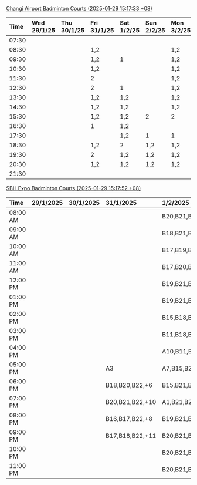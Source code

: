 [Changi Airport Badminton Courts (2025-01-29 15:17:33 +08)](https://www.carc.org.sg/FacilityBooking.aspx)

| Time   | Wed 29/1/25   | Thu 30/1/25   | Fri 31/1/25   | Sat 1/2/25   | Sun 2/2/25   | Mon 3/2/25   | Tue 4/2/25   |
|:-------|:--------------|:--------------|:--------------|:-------------|:-------------|:-------------|:-------------|
| 07:30  |               |               |               |              |              |              |              |
| 08:30  |               |               | 1,2           |              |              | 1,2          | 1,2          |
| 09:30  |               |               | 1,2           | 1            |              | 1,2          | 1,2          |
| 10:30  |               |               | 1,2           |              |              | 1,2          | 1,2          |
| 11:30  |               |               | 2             |              |              | 1,2          | 1,2          |
| 12:30  |               |               | 2             | 1            |              | 1,2          | 1,2          |
| 13:30  |               |               | 1,2           | 1,2          |              | 1,2          | 1,2          |
| 14:30  |               |               | 1,2           | 1,2          |              | 1,2          | 1,2          |
| 15:30  |               |               | 1,2           | 1,2          | 2            | 2            | 1            |
| 16:30  |               |               | 1             | 1,2          |              |              | 1            |
| 17:30  |               |               |               | 1,2          | 1            | 1            | 1,2          |
| 18:30  |               |               | 1,2           | 2            | 1,2          | 1,2          | 1,2          |
| 19:30  |               |               | 2             | 1,2          | 1,2          | 1,2          | 2            |
| 20:30  |               |               | 1,2           | 1,2          | 1,2          | 1,2          | 2            |
| 21:30  |               |               |               |              |              |              |              |

[SBH Expo Badminton Courts (2025-01-29 15:17:52 +08)](https://singaporebadmintonhall.getomnify.com/widgets/O3MRKGBH359GA55KHMG1RD)

| Time     | 29/1/2025   | 30/1/2025   | 31/1/2025       | 1/2/2025        | 2/2/2025        | 3/2/2025        | 4/2/2025        |
|:---------|:------------|:------------|:----------------|:----------------|:----------------|:----------------|:----------------|
| 08:00 AM |             |             |                 | B20,B21,B22,+13 | B20,B21,B22,+8  | B20,B21,B22,+12 | B19,B21,B22,+14 |
| 09:00 AM |             |             |                 | B18,B21,B22,+12 | B20,B21         | B15             | B19,B21,B22,+14 |
| 10:00 AM |             |             |                 | B17,B19,B21,+12 | A2,B21          |                 | B19,B21,B22,+18 |
| 11:00 AM |             |             |                 | B17,B20,B21,+12 | A2              | A7,A8,A9,+1     | B19,B21,B22,+18 |
| 12:00 PM |             |             |                 | B19,B21,B22,+18 | B13,B14,B20,+10 | B15,B16,B17,+5  | B19,B21,B22,+11 |
| 01:00 PM |             |             |                 | B19,B21,B22,+17 | A10,A9,B18,+8   | B19,B21,B22,+8  | B20,B21,B22,+11 |
| 02:00 PM |             |             |                 | B15,B18,B22,+10 | A10,A9,B17,+5   | A7,A8           | B20,B21,B22,+16 |
| 03:00 PM |             |             |                 | B11,B18,B19,+8  | A4,B20,B22      | A8,B11,B16      | A3,B11,B18,+2   |
| 04:00 PM |             |             |                 | A10,B11,B21,+7  | B12,B13,B15,+3  | B11,B16         | A2,A3           |
| 05:00 PM |             |             | A3              | A7,B15,B21,+4   | A10,A5,A7,+1    | B12,B13,B17,+5  | B12,B13,B14,+3  |
| 06:00 PM |             |             | B18,B20,B22,+6  | B15,B21,B22,+3  | A5,B18,B21,+1   | A10,A9,B21,+6   | B13,B14,B15,+6  |
| 07:00 PM |             |             | B20,B21,B22,+10 | A1,B21,B22      | B19,B20,B21,+2  | B16,B19,B21,+11 | B19,B21,B22,+10 |
| 08:00 PM |             |             | B16,B17,B22,+8  | B19,B21,B22,+9  | B14,B15,B16,+9  | B20,B21,B22,+17 |                 |
| 09:00 PM |             |             | B17,B18,B22,+11 | B20,B21,B22,+9  | B14,B15,B22,+11 | B20,B21,B22,+18 |                 |
| 10:00 PM |             |             |                 | B20,B21,B22,+14 | B20,B21,B22,+18 | A10,A8,A9,+7    | A10,A8,A9,+7    |
| 11:00 PM |             |             |                 | B20,B21,B22,+17 | B20,B21,B22,+18 | A10,A8,A9,+7    | A10,A8,A9,+7    |
